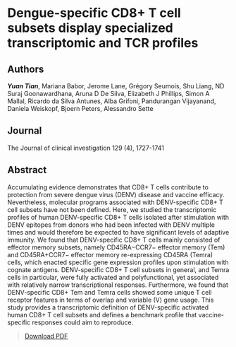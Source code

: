 # Dengue-specific CD8+ T cell subsets display specialized transcriptomic and TCR profiles


<!--more-->

## Authors
***Yuan Tian***, Mariana Babor, Jerome Lane, Grégory Seumois, Shu Liang, ND Suraj Goonawardhana, Aruna D De Silva, Elizabeth J Phillips, Simon A Mallal, Ricardo da Silva Antunes, Alba Grifoni, Pandurangan Vijayanand, Daniela Weiskopf, Bjoern Peters, Alessandro Sette

## Journal
The Journal of clinical investigation 129 (4), 1727-1741

## Abstract
Accumulating evidence demonstrates that CD8+ T cells contribute to protection from severe dengue virus (DENV) disease and vaccine efficacy. Nevertheless, molecular programs associated with DENV-specific CD8+ T cell subsets have not been defined. Here, we studied the transcriptomic profiles of human DENV-specific CD8+ T cells isolated after stimulation with DENV epitopes from donors who had been infected with DENV multiple times and would therefore be expected to have significant levels of adaptive immunity. We found that DENV-specific CD8+ T cells mainly consisted of effector memory subsets, namely CD45RA−CCR7− effector memory (Tem) and CD45RA+CCR7− effector memory re-expressing CD45RA (Temra) cells, which enacted specific gene expression profiles upon stimulation with cognate antigens. DENV-specific CD8+ T cell subsets in general, and Temra cells in particular, were fully activated and polyfunctional, yet associated with relatively narrow transcriptional responses. Furthermore, we found that DENV-specific CD8+ Tem and Temra cells showed some unique T cell receptor features in terms of overlap and variable (V) gene usage. This study provides a transcriptomic definition of DENV-specific activated human CD8+ T cell subsets and defines a benchmark profile that vaccine-specific responses could aim to reproduce.

> [Download PDF](123726.2-20201218131640-covered-e0fd13ba177f913fd3156f593ead4cfd.pdf)
